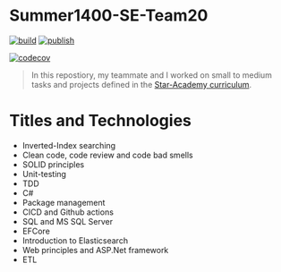 # Summer1400-SE-Team20

[![build](https://github.com/Star-Academy/Summer1400-SE-Team20/actions/workflows/buildPipeline.yml/badge.svg)](https://github.com/Star-Academy/Summer1400-SE-Team20/actions/workflows/buildPipeline.yml)
[![publish](https://github.com/Star-Academy/Summer1400-SE-Team20/actions/workflows/publishPipeline.yml/badge.svg)](https://github.com/Star-Academy/Summer1400-SE-Team20/actions/workflows/publishPipeline.yml)

[![codecov](https://codecov.io/gh/Star-Academy/Summer1400-SE-Team20/branch/main/graph/badge.svg?token=ET1VQS1K8G)](https://codecov.io/gh/Star-Academy/Summer1400-SE-Team20)


> In this repostiory, my teammate and I worked on small to medium tasks and projects defined in the [Star-Academy curriculum](https://github.com/Star-Academy/codestar-internship/tree/master/Projects).

# Titles and Technologies

+ Inverted-Index searching
+ Clean code, code review and code bad smells
+ SOLID principles
+ Unit-testing
+ TDD
+ C#
+ Package management
+ CICD and Github actions
+ SQL and MS SQL Server
+ EFCore
+ Introduction to Elasticsearch
+ Web principles and ASP.Net framework
+ ETL
